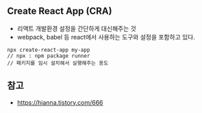 ## Create React App (CRA)

- 리액트 개발환경 설정을 간단하게 대신해주는 것
- webpack, babel 등 react에서 사용하는 도구와 설정을 포함하고 있다.

```
npx create-react-app my-app
// npx : npm package runner
// 패키지를 임시 설치해서 실행해주는 용도
```

## 참고

- https://hianna.tistory.com/666
